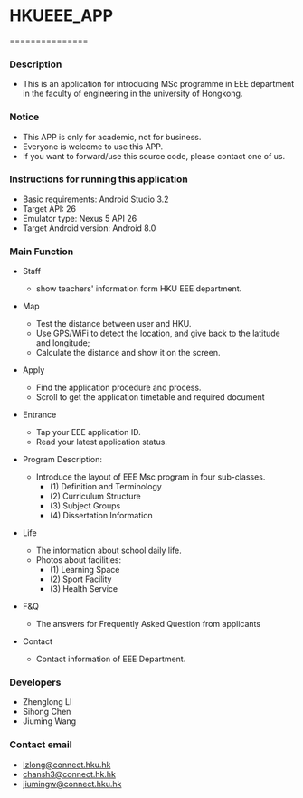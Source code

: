 # HKUEEE_APP
===============
### Description
- This is an application for introducing MSc programme in EEE department in the faculty of engineering in the university of Hongkong.

### Notice
- This APP is only for academic, not for business.
- Everyone is welcome to use this APP.
- If you want to forward/use this source code, please contact one of us.

### Instructions for running this application
- Basic requirements: Android Studio 3.2
- Target API: 26
- Emulator type: Nexus 5 API 26
- Target Android version: Android 8.0

### Main Function
- Staff
    - show teachers' information form HKU EEE 	        department.
	
- Map  
    - Test the distance between user and HKU.
    - Use GPS/WiFi to detect the location, and give back to the 	   latitude and longitude;
    - Calculate the distance and show it on the screen.

- Apply
    - Find the application procedure and process.
    - Scroll to get the application timetable and required document
   
- Entrance
    - Tap your EEE application ID.
    - Read your latest application status.
    
- Program Description:
    -  Introduce the layout of EEE Msc program in four sub-classes.
        - (1) Definition and Terminology
        - (2) Curriculum Structure
        - (3) Subject Groups
        - (4) Dissertation Information

- Life
    - The information about school daily life. 
    - Photos about facilities:
        - (1) Learning Space
        - (2) Sport Facility
        - (3) Health Service

- F&Q
    - The answers for Frequently Asked Question from 	applicants
	
- Contact
    - Contact information of EEE Department.
   
    
### Developers
- Zhenglong LI
- Sihong Chen
- Jiuming Wang

### Contact email
- lzlong@connect.hku.hk
- chansh3@connect.hk.hk
- jiumingw@connect.hku.hk
